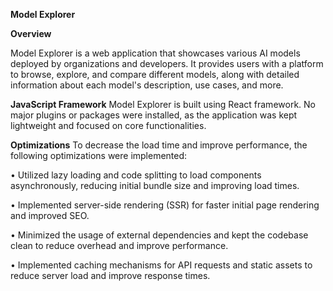 **Model Explorer**

**Overview**

Model Explorer is a web application that showcases various AI models deployed by organizations and developers. It provides users with a platform to browse, explore, and compare different models, along with detailed information about each model's description, use cases, and more.

**JavaScript Framework**
Model Explorer is built using React framework. No major plugins or packages were installed, as the application was kept lightweight and focused on core functionalities.

**Optimizations**
To decrease the load time and improve performance, the following optimizations were implemented:

•	Utilized lazy loading and code splitting to load components asynchronously, reducing initial bundle size and improving load times.

•	Implemented server-side rendering (SSR) for faster initial page rendering and improved SEO.

•	Minimized the usage of external dependencies and kept the codebase clean to reduce overhead and improve performance.

•	Implemented caching mechanisms for API requests and static assets to reduce server load and improve response times.

